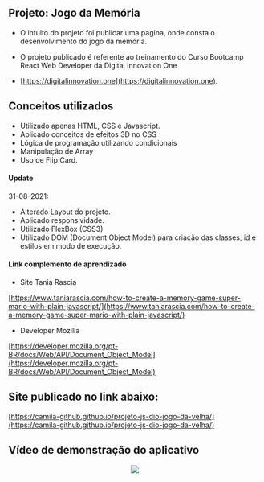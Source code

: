 ## Projeto: Jogo da Memória

- O intuito do projeto foi publicar uma pagina, onde consta o desenvolvimento do jogo da memória.

- O projeto publicado é referente ao treinamento do Curso Bootcamp React Web Developer da Digital Innovation One 

- [https://digitalinnovation.one](https://digitalinnovation.one).

## Conceitos utilizados

- Utilizado apenas HTML, CSS e Javascript. 
- Aplicado conceitos de efeitos 3D no CSS 
- Lógica de programação utilizando condicionais
- Manipulação de Array
- Uso de Flip Card.


#### Update

   31-08-2021:
   - Alterado Layout do projeto. 
   - Aplicado responsividade.
   - Utilizado FlexBox (CSS3)
   - Utilizado DOM (Document Object Model) para criação das classes, id e estilos em modo de execução.


#### Link complemento de aprendizado 
 - Site Tania Rascia

  [https://www.taniarascia.com/how-to-create-a-memory-game-super-mario-with-plain-javascript/](https://www.taniarascia.com/how-to-create-a-memory-game-super-mario-with-plain-javascript/)

 - Developer Mozilla

  [https://developer.mozilla.org/pt-BR/docs/Web/API/Document_Object_Model](https://developer.mozilla.org/pt-BR/docs/Web/API/Document_Object_Model)

## Site publicado no link abaixo:
[https://camila-github.github.io/projeto-js-dio-jogo-da-velha/](https://camila-github.github.io/projeto-js-dio-jogo-da-velha/)

## Vídeo de demonstração do aplicativo
<p align="center">
   <img src="https://github.com/camila-github/projeto-javascript-jogo-memoria/blob/main/docs/video.gif"/>
</p>
